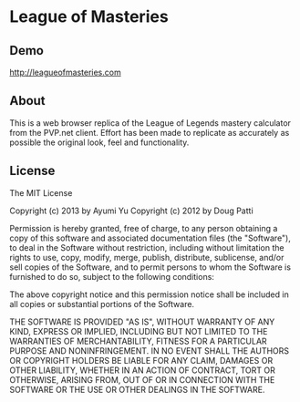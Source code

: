 League of Masteries
======================================

Demo
----

<http://leagueofmasteries.com>


About
-----

This is a web browser replica of the League of Legends mastery calculator from
the PVP.net client. Effort has been made to replicate as accurately as possible
the original look, feel and functionality.


License
-------

The MIT License

Copyright (c) 2013 by Ayumi Yu
Copyright (c) 2012 by Doug Patti

Permission is hereby granted, free of charge, to any person obtaining a copy
of this software and associated documentation files (the "Software"), to deal
in the Software without restriction, including without limitation the rights
to use, copy, modify, merge, publish, distribute, sublicense, and/or sell
copies of the Software, and to permit persons to whom the Software is
furnished to do so, subject to the following conditions:

The above copyright notice and this permission notice shall be included in
all copies or substantial portions of the Software.

THE SOFTWARE IS PROVIDED "AS IS", WITHOUT WARRANTY OF ANY KIND, EXPRESS OR
IMPLIED, INCLUDING BUT NOT LIMITED TO THE WARRANTIES OF MERCHANTABILITY,
FITNESS FOR A PARTICULAR PURPOSE AND NONINFRINGEMENT. IN NO EVENT SHALL THE
AUTHORS OR COPYRIGHT HOLDERS BE LIABLE FOR ANY CLAIM, DAMAGES OR OTHER
LIABILITY, WHETHER IN AN ACTION OF CONTRACT, TORT OR OTHERWISE, ARISING FROM,
OUT OF OR IN CONNECTION WITH THE SOFTWARE OR THE USE OR OTHER DEALINGS IN
THE SOFTWARE.
